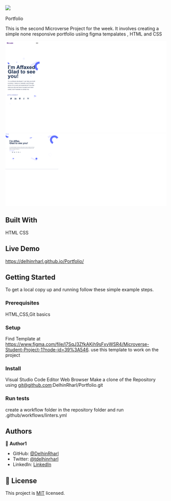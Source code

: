 ![](https://img.shields.io/badge/Microverse-blueviolet)

Portfolio

This is the second Microverse Project  for the week. It involves creating a simple none responsive portfolio usiing figma tempalates , HTML and CSS

![screenshot](./Images/Portfolio.png)
![screenshot](./Images/portfolioweb.png)


## Built With

HTML
CSS

## Live Demo

https://delhinrharl.github.io/Portfolio/

## Getting Started




To get a local copy up and running follow these simple example steps.

### Prerequisites
HTML,CSS,Git basics
### Setup
Find Template at https://www.figma.com/file/l7SqJ3ZfkAKih9sFxvWSR4/Microverse-Student-Project-1?node-id=39%3A546. 
use this template to work on the project
### Install
Visual Studio Code Editor
Web Browser
Make a clone of the Repository using git@github.com:DelhinRharl/Portfolio.git
### Run tests
create a workflow folder in the repository folder 
and run .github/workflows/linters.yml




## Authors

👤 **Author1**

- GitHub: [@DelhinRharl](https://github.com/DelhinRharl)
- Twitter: [@tdelhinrharl](https://twitter.com/delhinrharl)
- LinkedIn: [LinkedIn](https://linkedin.com/in/AffaxedKiprotich)


## 📝 License

This project is [MIT](./MIT.md) licensed.
